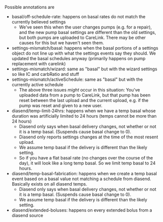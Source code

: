 Possible annotations are

* basal/off-schedule-rate: happens on basal rates do not match the currently believed settings
    * We've seen this when the user changes pumps (e.g. for a repair), and the new pump basal settings are different than the old settings, but both pumps are uploaded to CareLink. There may be other causes for this but we haven't seen them.
* settings-mismatch/basal: happens when the basal portions of a settings object do not line up with what the settings events say they should. We updated the basal schedules anyway (primarily happens on pump replacement with carelink)
* settings-mismatch/wizard: same as "basal" but with the wizard settings so like IC and carbRatio and stuff
* settings-mismatch/activeSchedule: same as "basal" but with the currently active schedule
    * The above three issues _might_ occur in this situation: You've uploaded data from a pump to CareLink, but that pump has been reset between the last upload and the current upload, e.g. if the pump was reset and given to a new user.
* diasend/temp-limit-24hrs: happens when we have a temp basal whose duration was artificially limited to 24 hours (temps cannot be more than 24 hours)
    * Diasend only says when basal delivery changes, not whether or not it is a temp basal. (Suspends cause basal change to 0).
    * Diasend only reports settings changes at the time of the most resent upload.
    * We assume temp basal if the delivery is different than the likely setting.
    * So if you have a flat basal rate (no changes over the course of the day), it will look like a long temp basal. So we limit temp basal to 24 hours.
* diasend/temp-basal-fabrication: happens when we create a temp basal event based on a basal value not matching a schedule from diasend. Basically exists on all diasend temps.
    * Diasend only says when basal delivery changes, not whether or not it is a temp basal. (Suspends cause basal change to 0).
    * We assume temp basal if the delivery is different than the likely setting.
* diasend/extended-boluses: happens on every extended bolus from a diasend source
